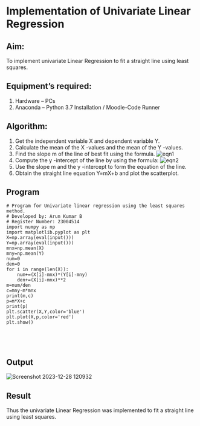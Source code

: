 # Implementation of Univariate Linear Regression
## Aim:
To implement univariate Linear Regression to fit a straight line using least squares.
## Equipment’s required:
1.	Hardware – PCs
2.	Anaconda – Python 3.7 Installation / Moodle-Code Runner
## Algorithm:
1.	Get the independent variable X and dependent variable Y.
2.	Calculate the mean of the X -values and the mean of the Y -values.
3.	Find the slope m of the line of best fit using the formula.
 ![eqn1](./eq1.jpg)
4.	Compute the y -intercept of the line by using the formula:
![eqn2](./eq2.jpg)  
5.	Use the slope m and the y -intercept to form the equation of the line.
6.	Obtain the straight line equation Y=mX+b and plot the scatterplot.
## Program
```
# Program for Univariate linear regression using the least squares method.
# Developed by: Arun Kumar B
# Register Number: 23004514
import numpy as np
import matplotlib.pyplot as plt
X=np.array(eval(input()))
Y=np.array(eval(input()))
mnx=np.mean(X)
mny=np.mean(Y)
num=0
den=0
for i in range(len(X)):
    num+=(X[i]-mnx)*(Y[i]-mny)
    den+=(X[i]-mnx)**2
m=num/den
c=mny-m*mnx
print(m,c)
p=m*X+c
print(p)
plt.scatter(X,Y,color='blue')
plt.plot(X,p,color='red')
plt.show()





```
## Output
![Screenshot 2023-12-28 120932](https://github.com/Arun2005-create/Univariate-Linear-Regression/assets/138849356/8adda75c-d38c-49dd-a44e-9e9a672c2a9a)

## Result
Thus the univariate Linear Regression was implemented to fit a straight line using least squares.
